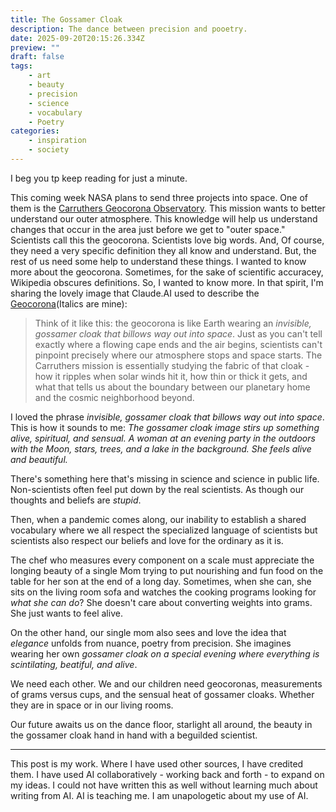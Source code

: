 ```yaml
---
title: The Gossamer Cloak
description: The dance between precision and pooetry.
date: 2025-09-20T20:15:26.334Z
preview: ""
draft: false
tags:
    - art
    - beauty
    - precision
    - science
    - vocabulary
    - Poetry
categories:
    - inspiration
    - society
---
```

I beg you tp keep reading for just a minute. 

This coming week NASA plans to send three projects into space. One of them is the [Carruthers Geocorona Observatory](https://science.nasa.gov/mission/carruthers-geocorona-observatory/.). This mission wants to better understand our outer atmosphere. This knowledge will help us understand changes that occur in the area just before we get to "outer space." Scientists call this the geocorona. Scientists love big words. And, Of course, they need a very specific definition they all know and understand. But, the rest of us need some help to understand these things. I wanted to know more about the geocorona. Sometimes, for the sake of scientific accuracey, Wikipedia obscures definitions. So, I wanted to know more. In that spirit, I'm sharing the lovely image that Claude.AI used to describe the [Geocorona](https://en.wikipedia.org/wiki/Geocorona)(Italics are mine): 
>Think of it like this: the geocorona is like Earth wearing an *invisible, gossamer cloak that billows way out into space*. Just as you can't tell exactly where a flowing cape ends and the air begins, scientists can't pinpoint precisely where our atmosphere stops and space starts. The Carruthers mission is essentially studying the fabric of that cloak - how it ripples when solar winds hit it, how thin or thick it gets, and what that tells us about the boundary between our planetary home and the cosmic neighborhood beyond.

I loved the phrase *invisible, gossamer cloak that billows way out into space*. This is how it sounds to me: *The gossamer cloak image stirs up something alive, spiritual, and sensual. A woman at an evening party in the outdoors with the Moon, stars, trees, and a lake in the background. She feels alive and beautiful.* 

There's something here that's missing in science and science in public life. Non-scientists often feel put down by the real scientists. As though our thoughts and beliefs are *stupid*. 

Then, when a pandemic comes along, our inability to establish a shared vocabulary where we all respect the specialized language of scientists but scientists also respect our beliefs and love for the ordinary as it is. 

The chef who measures every component on a scale must appreciate the longing beauty of a single Mom trying to put nourishing and fun food on the table for her son at the end of a long day. Sometimes, when she can, she sits on the living room sofa and watches the cooking programs looking for *what she can do*? She doesn't care about converting weights into grams. She just wants to feel alive. 

On the other hand, our single mom also sees and love the idea that *elegance* unfolds from nuance, poetry from precision. She imagines wearing her own *gossamer cloak on a special evening where everything is scintilating, beatiful, and alive*. 

We need each other. We and our children need geocoronas, measurements of grams versus cups, and the sensual heat of gossamer cloaks. Whether they are in space or in our living rooms. 

Our future awaits us on the dance floor, starlight all around, the beauty in the gossamer cloak hand in hand with a beguilded scientist. 

---

This post is my work. Where I have used other sources, I have credited them. I have used AI collaboratively - working back and forth - to expand on my ideas. I could not have written this as well without learning much about writing from AI. AI is teaching me. I am unapologetic about my use of AI. 

